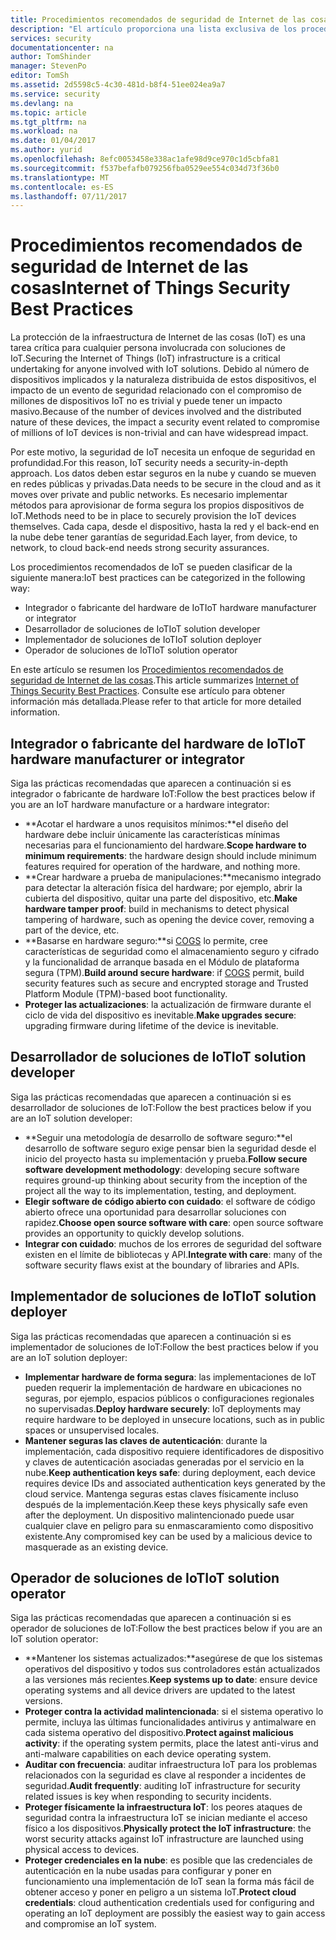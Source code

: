 ```yaml
---
title: Procedimientos recomendados de seguridad de Internet de las cosas | Microsoft Docs
description: "El artículo proporciona una lista exclusiva de los procedimientos recomendados de seguridad de Internet de las cosas y recomendaciones generales."
services: security
documentationcenter: na
author: TomShinder
manager: StevenPo
editor: TomSh
ms.assetid: 2d5598c5-4c30-481d-b8f4-51ee024ea9a7
ms.service: security
ms.devlang: na
ms.topic: article
ms.tgt_pltfrm: na
ms.workload: na
ms.date: 01/04/2017
ms.author: yurid
ms.openlocfilehash: 8efc0053458e338ac1afe98d9ce970c1d5cbfa81
ms.sourcegitcommit: f537befafb079256fba0529ee554c034d73f36b0
ms.translationtype: MT
ms.contentlocale: es-ES
ms.lasthandoff: 07/11/2017
---
```

# <a name="internet-of-things-security-best-practices"></a><span data-ttu-id="6e561-103">Procedimientos recomendados de seguridad de Internet de las cosas</span><span class="sxs-lookup"><span data-stu-id="6e561-103">Internet of Things Security Best Practices</span></span>
<span data-ttu-id="6e561-104">La protección de la infraestructura de Internet de las cosas (IoT) es una tarea crítica para cualquier persona involucrada con soluciones de IoT.</span><span class="sxs-lookup"><span data-stu-id="6e561-104">Securing the Internet of Things (IoT) infrastructure is a critical undertaking for anyone involved with IoT solutions.</span></span> <span data-ttu-id="6e561-105">Debido al número de dispositivos implicados y la naturaleza distribuida de estos dispositivos, el impacto de un evento de seguridad relacionado con el compromiso de millones de dispositivos IoT no es trivial y puede tener un impacto masivo.</span><span class="sxs-lookup"><span data-stu-id="6e561-105">Because of the number of devices involved and the distributed nature of these devices, the impact a security event related to compromise of millions of IoT devices is non-trivial and can have widespread impact.</span></span>

<span data-ttu-id="6e561-106">Por este motivo, la seguridad de IoT necesita un enfoque de seguridad en profundidad.</span><span class="sxs-lookup"><span data-stu-id="6e561-106">For this reason, IoT security needs a security-in-depth approach.</span></span> <span data-ttu-id="6e561-107">Los datos deben estar seguros en la nube y cuando se mueven en redes públicas y privadas.</span><span class="sxs-lookup"><span data-stu-id="6e561-107">Data needs to be secure in the cloud and as it moves over private and public networks.</span></span> <span data-ttu-id="6e561-108">Es necesario implementar métodos para aprovisionar de forma segura los propios dispositivos de IoT.</span><span class="sxs-lookup"><span data-stu-id="6e561-108">Methods need to be in place to securely provision the IoT devices themselves.</span></span> <span data-ttu-id="6e561-109">Cada capa, desde el dispositivo, hasta la red y el back-end en la nube debe tener garantías de seguridad.</span><span class="sxs-lookup"><span data-stu-id="6e561-109">Each layer, from device, to network, to cloud back-end needs strong security assurances.</span></span>

<span data-ttu-id="6e561-110">Los procedimientos recomendados de IoT se pueden clasificar de la siguiente manera:</span><span class="sxs-lookup"><span data-stu-id="6e561-110">IoT best practices can be categorized in the following way:</span></span>

* <span data-ttu-id="6e561-111">Integrador o fabricante del hardware de IoT</span><span class="sxs-lookup"><span data-stu-id="6e561-111">IoT hardware manufacturer or integrator</span></span>
* <span data-ttu-id="6e561-112">Desarrollador de soluciones de IoT</span><span class="sxs-lookup"><span data-stu-id="6e561-112">IoT solution developer</span></span>
* <span data-ttu-id="6e561-113">Implementador de soluciones de IoT</span><span class="sxs-lookup"><span data-stu-id="6e561-113">IoT solution deployer</span></span>
* <span data-ttu-id="6e561-114">Operador de soluciones de IoT</span><span class="sxs-lookup"><span data-stu-id="6e561-114">IoT solution operator</span></span>

<span data-ttu-id="6e561-115">En este artículo se resumen los [Procedimientos recomendados de seguridad de Internet de las cosas](../iot-suite/iot-security-best-practices.md).</span><span class="sxs-lookup"><span data-stu-id="6e561-115">This article summarizes [Internet of Things Security Best Practices](../iot-suite/iot-security-best-practices.md).</span></span> <span data-ttu-id="6e561-116">Consulte ese artículo para obtener información más detallada.</span><span class="sxs-lookup"><span data-stu-id="6e561-116">Please refer to that article for more detailed information.</span></span>

## <a name="iot-hardware-manufacturer-or-integrator"></a><span data-ttu-id="6e561-117">Integrador o fabricante del hardware de IoT</span><span class="sxs-lookup"><span data-stu-id="6e561-117">IoT hardware manufacturer or integrator</span></span>
<span data-ttu-id="6e561-118">Siga las prácticas recomendadas que aparecen a continuación si es integrador o fabricante de hardware IoT:</span><span class="sxs-lookup"><span data-stu-id="6e561-118">Follow the best practices below if you are an IoT hardware manufacture or a hardware integrator:</span></span>

* <span data-ttu-id="6e561-119">**Acotar el hardware a unos requisitos mínimos:**el diseño del hardware debe incluir únicamente las características mínimas necesarias para el funcionamiento del hardware.</span><span class="sxs-lookup"><span data-stu-id="6e561-119">**Scope hardware to minimum requirements**: the hardware design should include minimum features required for operation of the hardware, and nothing more.</span></span> 
* <span data-ttu-id="6e561-120">**Crear hardware a prueba de manipulaciones:**mecanismo integrado para detectar la alteración física del hardware; por ejemplo, abrir la cubierta del dispositivo, quitar una parte del dispositivo, etc.</span><span class="sxs-lookup"><span data-stu-id="6e561-120">**Make hardware tamper proof**: build in mechanisms to detect physical tampering of hardware, such as opening the device cover, removing a part of the device, etc.</span></span> 
* <span data-ttu-id="6e561-121">**Basarse en hardware seguro:**si [COGS](https://en.wikipedia.org/wiki/Cost_of_goods_sold) lo permite, cree características de seguridad como el almacenamiento seguro y cifrado y la funcionalidad de arranque basada en el Módulo de plataforma segura (TPM).</span><span class="sxs-lookup"><span data-stu-id="6e561-121">**Build around secure hardware**: if [COGS](https://en.wikipedia.org/wiki/Cost_of_goods_sold) permit, build security features such as secure and encrypted storage and Trusted Platform Module (TPM)-based boot functionality.</span></span>
* <span data-ttu-id="6e561-122">**Proteger las actualizaciones**: la actualización de firmware durante el ciclo de vida del dispositivo es inevitable.</span><span class="sxs-lookup"><span data-stu-id="6e561-122">**Make upgrades secure**: upgrading firmware during lifetime of the device is inevitable.</span></span>

## <a name="iot-solution-developer"></a><span data-ttu-id="6e561-123">Desarrollador de soluciones de IoT</span><span class="sxs-lookup"><span data-stu-id="6e561-123">IoT solution developer</span></span>
<span data-ttu-id="6e561-124">Siga las prácticas recomendadas que aparecen a continuación si es desarrollador de soluciones de IoT:</span><span class="sxs-lookup"><span data-stu-id="6e561-124">Follow the best practices below if you are an IoT solution developer:</span></span>

* <span data-ttu-id="6e561-125">**Seguir una metodología de desarrollo de software seguro:**el desarrollo de software seguro exige pensar bien la seguridad desde el inicio del proyecto hasta su implementación y prueba.</span><span class="sxs-lookup"><span data-stu-id="6e561-125">**Follow secure software development methodology**: developing secure software requires ground-up thinking about security from the inception of the project all the way to its implementation, testing, and deployment.</span></span>
* <span data-ttu-id="6e561-126">**Elegir software de código abierto con cuidado**: el software de código abierto ofrece una oportunidad para desarrollar soluciones con rapidez.</span><span class="sxs-lookup"><span data-stu-id="6e561-126">**Choose open source software with care**: open source software provides an opportunity to quickly develop solutions.</span></span>
* <span data-ttu-id="6e561-127">**Integrar con cuidado**: muchos de los errores de seguridad del software existen en el límite de bibliotecas y API.</span><span class="sxs-lookup"><span data-stu-id="6e561-127">**Integrate with care**: many of the software security flaws exist at the boundary of libraries and APIs.</span></span> 

## <a name="iot-solution-deployer"></a><span data-ttu-id="6e561-128">Implementador de soluciones de IoT</span><span class="sxs-lookup"><span data-stu-id="6e561-128">IoT solution deployer</span></span>
<span data-ttu-id="6e561-129">Siga las prácticas recomendadas que aparecen a continuación si es implementador de soluciones de IoT:</span><span class="sxs-lookup"><span data-stu-id="6e561-129">Follow the best practices below if you are an IoT solution deployer:</span></span>

* <span data-ttu-id="6e561-130">**Implementar hardware de forma segura**: las implementaciones de IoT pueden requerir la implementación de hardware en ubicaciones no seguras, por ejemplo, espacios públicos o configuraciones regionales no supervisadas.</span><span class="sxs-lookup"><span data-stu-id="6e561-130">**Deploy hardware securely**: IoT deployments may require hardware to be deployed in unsecure locations, such as in public spaces or unsupervised locales.</span></span>
* <span data-ttu-id="6e561-131">**Mantener seguras las claves de autenticación**: durante la implementación, cada dispositivo requiere identificadores de dispositivo y claves de autenticación asociadas generadas por el servicio en la nube.</span><span class="sxs-lookup"><span data-stu-id="6e561-131">**Keep authentication keys safe**: during deployment, each device requires device IDs and associated authentication keys generated by the cloud service.</span></span> <span data-ttu-id="6e561-132">Mantenga seguras estas claves físicamente incluso después de la implementación.</span><span class="sxs-lookup"><span data-stu-id="6e561-132">Keep these keys physically safe even after the deployment.</span></span> <span data-ttu-id="6e561-133">Un dispositivo malintencionado puede usar cualquier clave en peligro para su enmascaramiento como dispositivo existente.</span><span class="sxs-lookup"><span data-stu-id="6e561-133">Any compromised key can be used by a malicious device to masquerade as an existing device.</span></span>

## <a name="iot-solution-operator"></a><span data-ttu-id="6e561-134">Operador de soluciones de IoT</span><span class="sxs-lookup"><span data-stu-id="6e561-134">IoT solution operator</span></span>
<span data-ttu-id="6e561-135">Siga las prácticas recomendadas que aparecen a continuación si es operador de soluciones de IoT:</span><span class="sxs-lookup"><span data-stu-id="6e561-135">Follow the best practices below if you are an IoT solution operator:</span></span>

* <span data-ttu-id="6e561-136">**Mantener los sistemas actualizados:**asegúrese de que los sistemas operativos del dispositivo y todos sus controladores están actualizados a las versiones más recientes.</span><span class="sxs-lookup"><span data-stu-id="6e561-136">**Keep systems up to date**: ensure device operating systems and all device drivers are updated to the latest versions.</span></span> 
* <span data-ttu-id="6e561-137">**Proteger contra la actividad malintencionada**: si el sistema operativo lo permite, incluya las últimas funcionalidades antivirus y antimalware en cada sistema operativo del dispositivo.</span><span class="sxs-lookup"><span data-stu-id="6e561-137">**Protect against malicious activity**: if the operating system permits, place the latest anti-virus and anti-malware capabilities on each device operating system.</span></span> 
* <span data-ttu-id="6e561-138">**Auditar con frecuencia**: auditar infraestructura IoT para los problemas relacionados con la seguridad es clave al responder a incidentes de seguridad.</span><span class="sxs-lookup"><span data-stu-id="6e561-138">**Audit frequently**: auditing IoT infrastructure for security related issues is key when responding to security incidents.</span></span>
* <span data-ttu-id="6e561-139">**Proteger físicamente la infraestructura IoT**: los peores ataques de seguridad contra la infraestructura IoT se inician mediante el acceso físico a los dispositivos.</span><span class="sxs-lookup"><span data-stu-id="6e561-139">**Physically protect the IoT infrastructure**: the worst security attacks against IoT infrastructure are launched using physical access to devices.</span></span>
* <span data-ttu-id="6e561-140">**Proteger credenciales en la nube**: es posible que las credenciales de autenticación en la nube usadas para configurar y poner en funcionamiento una implementación de IoT sean la forma más fácil de obtener acceso y poner en peligro a un sistema IoT.</span><span class="sxs-lookup"><span data-stu-id="6e561-140">**Protect cloud credentials**: cloud authentication credentials used for configuring and operating an IoT deployment are possibly the easiest way to gain access and compromise an IoT system.</span></span> 

